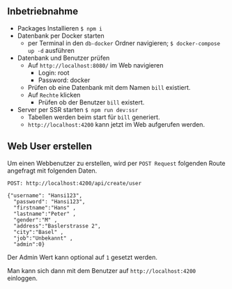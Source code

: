 ## Inbetriebnahme

* Packages Installieren `$ npm i`
* Datenbank per Docker starten
  * per Terminal in den `db-docker` Ordner navigieren; `$ docker-compose up -d` ausführen
* Datenbank und Benutzer prüfen
  * Auf `http://localhost:8080/` im Web navigieren
    * Login: root
    * Password: docker
  * Prüfen ob eine Datenbank mit dem Namen `bill` existiert.
  * Auf `Rechte` klicken
    * Prüfen ob der Benutzer `bill` existert.
* Server per SSR starten `$ npm run dev:ssr`
  * Tabellen werden beim start für `bill` generiert.
  * `http://localhost:4200` kann jetzt im Web aufgerufen werden.

## Web User erstellen

Um einen Webbenutzer zu erstellen, wird per `POST Request` folgenden Route angefragt mit folgenden Daten.

```
POST: http://localhost:4200/api/create/user  
  
{"username": "Hansi123",
  "password": "Hansi123",
  "firstname":"Hans" ,
  "lastname":"Peter" ,
  "gender":"M" ,
  "address":"Baslerstrasse 2",
  "city":"Basel" ,
  "job":"Unbekannt" ,
  "admin":0}
```

Der Admin Wert kann optional auf `1` gesetzt werden.

Man kann sich dann mit dem Benutzer auf `http://localhost:4200` einloggen.
